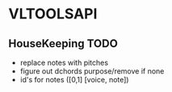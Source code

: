 # VLTOOLSAPI

## HouseKeeping TODO

* replace notes with pitches
* figure out dchords purpose/remove if none
* id's for notes ([0,1] [voice, note])